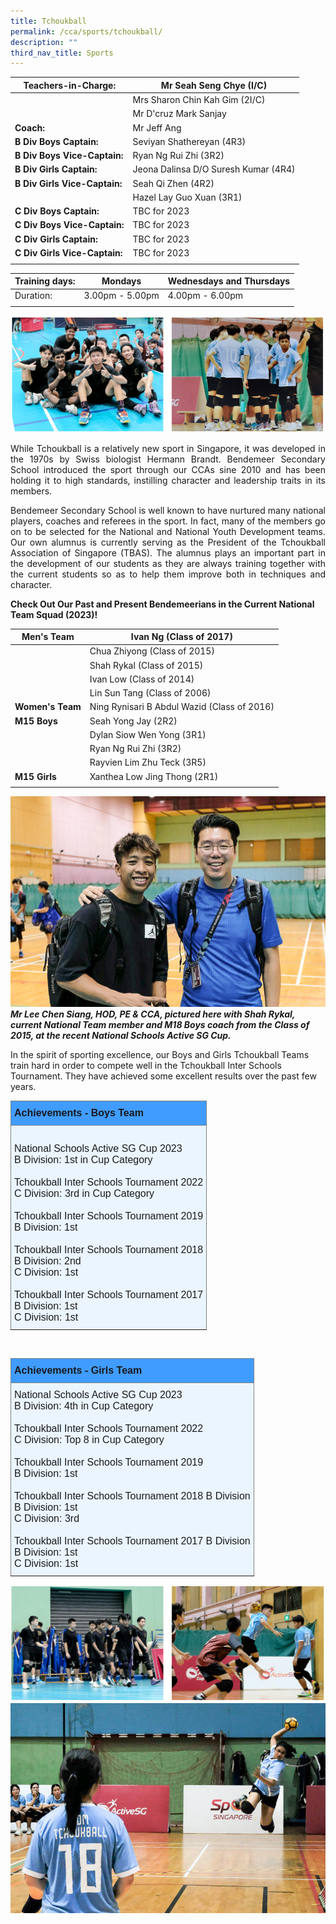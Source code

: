 ```yaml
---
title: Tchoukball
permalink: /cca/sports/tchoukball/
description: ""
third_nav_title: Sports
---
```

|  **Teachers-in-Charge:** | Mr Seah Seng Chye (I/C) | 
| -------- | -------- |
| |Mrs Sharon Chin Kah Gim (2I/C)  |
|  |  Mr D'cruz Mark Sanjay |
|**Coach:** | Mr Jeff Ang|
|**B Div Boys Captain:** |Seviyan Shathereyan (4R3) |
| **B Div Boys Vice-Captain:**|Ryan Ng Rui Zhi (3R2)|
|**B Div Girls Captain:** |Jeona Dalinsa D/O Suresh Kumar (4R4)    |
| **B Div Girls Vice-Captain:** |Seah Qi Zhen (4R2) |
| | Hazel Lay Guo Xuan (3R1) |
|**C Div Boys Captain:** |TBC for 2023 |
| **C Div Boys Vice-Captain:**|TBC for 2023|
|**C Div Girls Captain:** |TBC for 2023   |
| **C Div Girls Vice-Captain:** |TBC for 2023 |
|  |  |

| Training days: | Mondays  | Wednesdays and Thursdays|
| - | -| -|
| Duration: |  3.00pm - 5.00pm | 4.00pm - 6.00pm |
|  | |

![](/images/Cca/cca-tchouckball-41.jpg)



<p style="text-align:justify">
While Tchoukball is a relatively new sport in Singapore, it was developed in the 1970s by Swiss biologist Hermann Brandt. Bendemeer Secondary School introduced the sport through our CCAs sine 2010 and has been holding it to high standards, instilling character and leadership traits in its members. </p>

<p style="text-align:justify">
Bendemeer Secondary School is well known to have nurtured many national players, coaches and referees in the sport. In fact, many of the members go on to be selected for the National and National Youth Development teams. Our own alumnus is currently serving as the President of the Tchoukball Association of Singapore (TBAS). The alumnus plays an important part in the development of our students as they are always training together with the current students so as to help them improve both in techniques and character. </p>

**Check Out Our Past and Present Bendemeerians in the Current National Team Squad (2023)!**
<br>

|  **Men's Team** | Ivan Ng (Class of 2017)| 
| -------- | -------- |
| |Chua Zhiyong (Class of 2015)  |
|  |  Shah Rykal (Class of 2015) |
|  | Ivan Low (Class of 2014) |
|  | Lin Sun Tang (Class of 2006) |
|  **Women's Team** | Ning Rynisari B Abdul Wazid (Class of 2016)| 
|  **M15 Boys** | Seah Yong Jay (2R2)| 
| |Dylan Siow Wen Yong (3R1)  |
|  |  Ryan Ng Rui Zhi (3R2) |
|  | Rayvien Lim Zhu Teck (3R5) |
|  **M15 Girls** | Xanthea Low Jing Thong (2R1)| 
|  |  |

![](/images/Cca/cca-tchouckball-43.jpg)
***Mr Lee Chen Siang, HOD, PE &amp; CCA,  pictured here with Shah Rykal, current National Team member and M18 Boys coach from the Class of 2015, at the recent National Schools Active SG Cup.***

In the spirit of sporting excellence, our Boys and Girls Tchoukball Teams train hard in order to compete well in the Tchoukball Inter Schools Tournament. They have achieved some excellent results over the past few years. 

<style type="text/css">
.tg  {border-collapse:collapse;border-spacing:0;}
.tg td{border-color:black;border-style:solid;border-width:1px;font-family:Arial, sans-serif;font-size:14px;
  overflow:hidden;padding:10px 5px;word-break:normal;}
.tg th{border-color:black;border-style:solid;border-width:1px;font-family:Arial, sans-serif;font-size:14px;
  font-weight:normal;overflow:hidden;padding:10px 5px;word-break:normal;}
.tg .tg-3i1z{background-color:#ebf5ff;border-color:inherit;font-size:medium;text-align:left;vertical-align:top}
.tg .tg-ts73{background-color:#409cff;border-color:inherit;font-size:medium;text-align:left;vertical-align:top}
</style>
<table class="tg">
<thead>
  <tr>
    <th class="tg-ts73"><span style="font-weight:bold">Achievements - Boys Team</span></th>
  </tr>
</thead>
<tbody>
  <tr>
    <td class="tg-3i1z"><br>National Schools Active SG Cup 2023<br>B Division: 1st in Cup Category<br><br>Tchoukball Inter Schools Tournament 2022<br>C Division: 3rd in Cup Category<br><br>Tchoukball Inter Schools Tournament 2019<br>B Division: 1st<br><br>Tchoukball Inter Schools Tournament 2018 <br>B Division:  2nd <br>C Division: 1st<br><br>Tchoukball Inter Schools Tournament 2017 <br>B Division: 1st<br>C Division: 1st<br></td>
  </tr>
</tbody>
</table>

<br>

<style type="text/css">
.tg  {border-collapse:collapse;border-spacing:0;}
.tg td{border-color:black;border-style:solid;border-width:1px;font-family:Arial, sans-serif;font-size:14px;
  overflow:hidden;padding:10px 5px;word-break:normal;}
.tg th{border-color:black;border-style:solid;border-width:1px;font-family:Arial, sans-serif;font-size:14px;
  font-weight:normal;overflow:hidden;padding:10px 5px;word-break:normal;}
.tg .tg-3i1z{background-color:#ebf5ff;border-color:inherit;font-size:medium;text-align:left;vertical-align:top}
.tg .tg-ts73{background-color:#409cff;border-color:inherit;font-size:medium;text-align:left;vertical-align:top}
</style>
<table class="tg">
<thead>
  <tr>
    <th class="tg-ts73"><span style="font-weight:bold">Achievements - Girls Team</span></th>
  </tr>
</thead>
<tbody>
  <tr>
    <td class="tg-3i1z">National Schools Active SG Cup 2023<br>B Division: 4th in Cup Category <br><br>Tchoukball Inter Schools Tournament 2022 <br>C Division: Top 8 in Cup Category<br><br>Tchoukball Inter Schools Tournament 2019 <br>B Division: 1st <br><br>Tchoukball Inter Schools Tournament 2018 B Division <br>B Division: 1st<br>C Division:  3rd<br><br>Tchoukball Inter Schools Tournament 2017 B Division <br>B Division: 1st <br>C Division: 1st<br></td>
  </tr>
</tbody>
</table>

![](/images/Cca/cca-tchouckball-42.jpg)
<br>
![](/images/Cca/cca-tchouckball-44.jpg)
<br>